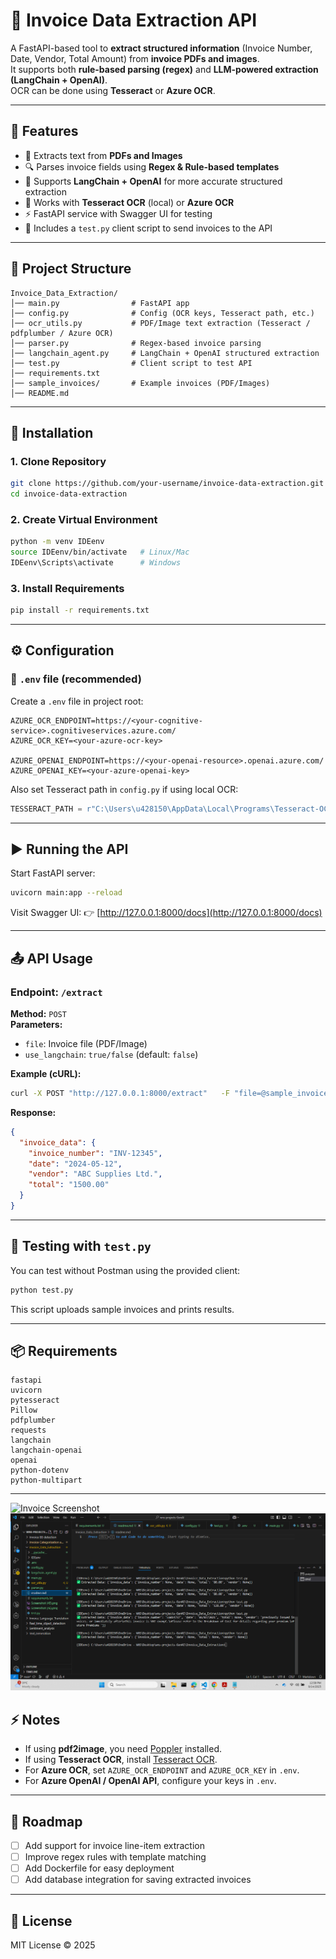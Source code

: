 # 📄 Invoice Data Extraction API

A FastAPI-based tool to **extract structured information** (Invoice Number, Date, Vendor, Total Amount) from **invoice PDFs and images**.  
It supports both **rule-based parsing (regex)** and **LLM-powered extraction (LangChain + OpenAI)**.  
OCR can be done using **Tesseract** or **Azure OCR**.

---

## 🚀 Features
- 📑 Extracts text from **PDFs and Images**
- 🔍 Parses invoice fields using **Regex & Rule-based templates**
- 🤖 Supports **LangChain + OpenAI** for more accurate structured extraction
- 🔡 Works with **Tesseract OCR** (local) or **Azure OCR**
- ⚡ FastAPI service with Swagger UI for testing
- 🧪 Includes a `test.py` client script to send invoices to the API

---

## 📂 Project Structure
```
Invoice_Data_Extraction/
│── main.py                # FastAPI app
│── config.py              # Config (OCR keys, Tesseract path, etc.)
│── ocr_utils.py           # PDF/Image text extraction (Tesseract / pdfplumber / Azure OCR)
│── parser.py              # Regex-based invoice parsing
│── langchain_agent.py     # LangChain + OpenAI structured extraction
│── test.py                # Client script to test API
│── requirements.txt
│── sample_invoices/       # Example invoices (PDF/Images)
│── README.md
```

---

## 🔧 Installation

### 1. Clone Repository
```bash
git clone https://github.com/your-username/invoice-data-extraction.git
cd invoice-data-extraction
```

### 2. Create Virtual Environment
```bash
python -m venv IDEenv
source IDEenv/bin/activate   # Linux/Mac
IDEenv\Scripts\activate      # Windows
```

### 3. Install Requirements
```bash
pip install -r requirements.txt
```

---

## ⚙️ Configuration

### 🔹 `.env` file (recommended)
Create a `.env` file in project root:
```
AZURE_OCR_ENDPOINT=https://<your-cognitive-service>.cognitiveservices.azure.com/
AZURE_OCR_KEY=<your-azure-ocr-key>

AZURE_OPENAI_ENDPOINT=https://<your-openai-resource>.openai.azure.com/
AZURE_OPENAI_KEY=<your-azure-openai-key>
```

Also set Tesseract path in `config.py` if using local OCR:
```python
TESSERACT_PATH = r"C:\Users\u428150\AppData\Local\Programs\Tesseract-OCR\tesseract.exe"  # adjust for your OS"
```

---

## ▶️ Running the API
Start FastAPI server:
```bash
uvicorn main:app --reload
```

Visit Swagger UI:
👉 [http://127.0.0.1:8000/docs](http://127.0.0.1:8000/docs)

---

## 📤 API Usage

### Endpoint: `/extract`
**Method:** `POST`  
**Parameters:**
- `file`: Invoice file (PDF/Image)
- `use_langchain`: `true/false` (default: `false`)

**Example (cURL):**
```bash
curl -X POST "http://127.0.0.1:8000/extract"   -F "file=@sample_invoices/invoice1.pdf"   -F "use_langchain=true"
```

**Response:**
```json
{
  "invoice_data": {
    "invoice_number": "INV-12345",
    "date": "2024-05-12",
    "vendor": "ABC Supplies Ltd.",
    "total": "1500.00"
  }
}
```

---

## 🧪 Testing with `test.py`
You can test without Postman using the provided client:
```bash
python test.py
```

This script uploads sample invoices and prints results.

---

## 📦 Requirements
```
fastapi
uvicorn
pytesseract
Pillow
pdfplumber
requests
langchain
langchain-openai
openai
python-dotenv
python-multipart
```

---
<!-- ![Alt text](Screenshot(46).png) -->
![Invoice Screenshot](Invoice_Data_Extraction/Screenshot(47).png)
 ![Image Alt](https://github.com/wns-abhishekkum/wns-projects-GenAI/blob/528ebb8eb1f79333bb6a5f1078f215ee76892d1c/Invoice_Data_Extraction/Screenshot%20(47).png)




## ⚡ Notes
- If using **pdf2image**, you need [Poppler](https://github.com/oschwartz10612/poppler-windows/releases/) installed.  
- If using **Tesseract OCR**, install [Tesseract OCR](https://github.com/tesseract-ocr/tesseract).  
- For **Azure OCR**, set `AZURE_OCR_ENDPOINT` and `AZURE_OCR_KEY` in `.env`.  
- For **Azure OpenAI / OpenAI API**, configure your keys in `.env`.  

---

## 📌 Roadmap
- [ ] Add support for invoice line-item extraction  
- [ ] Improve regex rules with template matching  
- [ ] Add Dockerfile for easy deployment  
- [ ] Add database integration for saving extracted invoices  

---

## 📝 License
MIT License © 2025  

